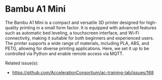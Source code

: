 # Bambu A1 Mini

The Bambu A1 Mini is a compact and versatile 3D printer designed for high-quality printing in a small form factor. It is equipped with advanced features such as automatic bed leveling, a touchscreen interface, and Wi-Fi connectivity, making it suitable for both beginners and experienced users. The printer supports a wide range of materials, including PLA, ABS, and PETG, allowing for diverse printing applications. Here, we set it up to be controlled via Python and enable remote access via MQTT.

Related issue(s):
- https://github.com/AccelerationConsortium/ac-training-lab/issues/168
